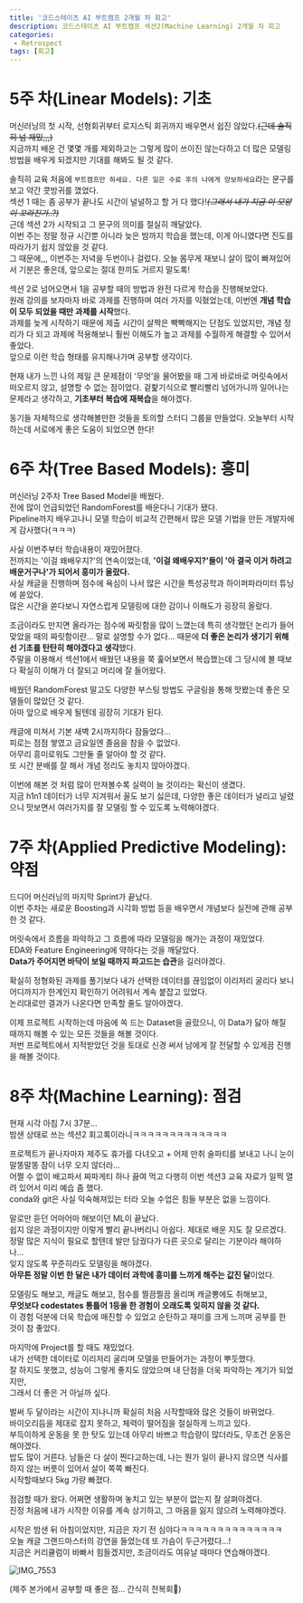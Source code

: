 ```yaml
---
title: '코드스테이츠 AI 부트캠프 2개월 차 회고'
description: 코드스테이츠 AI 부트캠프 섹션2(Machine Learning) 2개월 차 회고
categories:
 - Retrospect
tags: [회고]
---
```


# 5주 차(Linear Models): 기초

머신러닝의 첫 시작, 선형회귀부터 로지스틱 회귀까지 배우면서 쉽진 않았다.~~(근데 솔직히 넘 재밌,,,)~~<br>
지금까지 배운 건 몇몇 개를 제외하고는 그렇게 많이 쓰이진 않는다하고 더 많은 모델링 방법을 배우게 되겠지만 기대를 해봐도 될 것 같다.

솔직히 교육 처음에 `부트캠프만 하세요. 다른 일은 수료 후의 나에게 양보하세요`라는 문구를 보고 약간 콧방귀를 꼈었다.<br>
섹션 1 때는 좀 공부가 끝나도 시간이 널널하고 할 거 다 했다!~~_(그래서 내가 지금 이 모양 이 꼬라진가..?)_~~<br>
근데 섹션 2가 시작되고 그 문구의 의미를 절실히 깨달았다.<br>
이번 주는 정말 정규 시간뿐 아니라 늦은 밤까지 학습을 했는데, 이게 아니였다면 진도를 따라가기 쉽지 않았을 것 같다.<br>
그 때문에,,, 이번주는 저녁을 두번이나 걸렀다. 오늘 몸무게 재보니 살이 많이 빠져있어서 기분은 좋은데, 앞으로는 절대 한끼도 거르지 말도록!

섹션 2로 넘어오면서 1을 공부할 때의 방법과 완전 다르게 학습을 진행해보았다.<br>
원래 강의를 보자마자 바로 과제를 진행하며 여러 가지를 익혔었는데, 이번엔 **개념 학습이 모두 되었을 때만 과제를 시작**했다.<br>
과제를 늦게 시작하기 때문에 제출 시간이 살짝은 빡빡해지는 단점도 있었지만, 개념 정리가 다 되고 과제에 적용해보니 훨씬 이해도가 높고 과제를 수월하게 해결할 수 있어서 좋았다.<br>
앞으로 이런 학습 형태를 유지해나가며 공부할 생각이다.<br>

현재 내가 느낀 나의 제일 큰 문제점이 ‘무엇’을 물어봤을 때 그게 바로바로 머릿속에서 떠오르지 않고, 설명할 수 없는 점이었다.
겉핥기식으로 빨리빨리 넘어가니까 일어나는 문제라고 생각하고, **기초부터 복습에 재복습**을 해야겠다.

동기들 자체적으로 생각해볼만한 것들을 토의할 스터디 그룹을 만들었다. 오늘부터 시작하는데 서로에게 좋은 도움이 되었으면 한다!

# 6주 차(Tree Based Models): 흥미

머신러닝 2주차 Tree Based Model을 배웠다.<br>
전에 많이 언급되었던 RandomForest를 배운다니 기대가 됐다.<br>
Pipeline까지 배우고나니 모델 학습이 비교적 간편해서 많은 모델 기법을 만든 개발자에게 감사했다(ㅋㅋㅋ)

사실 이번주부터 학습내용이 재밌어졌다.<br>
전까지는 '이걸 왜배우지?'의 연속이었는데,
**'이걸 왜배우지?'들이 '아 결국 이거 하려고 배운거구나'가 되어서 흥미가 올랐다.**<br>
사실 캐글을 진행하며 점수에 욕심이 나서 많은 시간을 특성공학과 하이퍼파라미터 튜닝에 쏟았다.<br>
많은 시간을 쏟다보니 자연스럽게 모델링에 대한 감이나 이해도가 굉장히 올랐다.

조금이라도 만지면 올라가는 점수에 짜릿함을 많이 느꼈는데 특히 생각했던 논리가 들어맞았을 때의 짜릿함이란... 말로 설명할 수가 없다...
때문에 **더 좋은 논리가 생기기 위해선 기초를 탄탄히 해야겠다고 생각**했다.<br>
주말을 이용해서 섹션1에서 배웠던 내용을 쭉 훑어보면서 복습했는데 그 당시에 볼 때보다 확실히 이해가 더 잘되고 머리에 잘 들어왔다.

배웠던 RandomForest 말고도 다양한 부스팅 방법도 구글링을 통해 맛봤는데 좋은 모델들이 많았던 것 같다.<br>
아마 앞으로 배우게 될텐데 굉장히 기대가 된다.

캐글에 미쳐서 기본 새벽 2시까지하다 잠들었다...<br>
피로는 점점 쌓였고 금요일엔 졸음을 참을 수 없었다.<br>
아무리 흥미로워도 그만둘 줄 알아야 할 것 같다.<br>
또 시간 분배를 잘 해서 개념 정리도 놓치지 않아야겠다.

이번에 해본 것 처럼 많이 만져볼수록 실력이 늘 것이라는 확신이 생겼다.<br>
지금 h1n1 데이터가 너무 지겨워서 꼴도 보기 싫은데, 다양한 좋은 데이터가 널리고 널렸으니 맛보면서 여러가지를 잘 모델링 할 수 있도록 노력해야겠다.

# 7주 차(Applied Predictive Modeling): 약점

드디어 머신러닝의 마지막 Sprint가 끝났다.<br>
이번 주차는 새로운 Boosting과 시각화 방법 등을 배우면서 개념보다 실전에 관해 공부한 것 같다.

머릿속에서 흐름을 파악하고 그 흐름에 따라 모델링을 해가는 과정이 재밌었다.<br>
EDA와 Feature Engineering에 약하다는 것을 깨달았다.<br>
**Data가 주어지면 바닥이 보일 때까지 파고드는 습관**을 길러야겠다.

확실히 정형화된 과제를 풀기보다 내가 선택한 데이터를 끊임없이 이리저리 굴리다 보니 어디까지가 한계인지 확인하기 어려워서 계속 붙잡고 있었다.<br>
논리대로만 결과가 나온다면 만족할 줄도 알아야겠다.

이제 프로젝트 시작하는데 마음에 쏙 드는 Dataset을 골랐으니, 이 Data가 닳아 해질 때까지 해볼 수 있는 모든 것들을 해볼 것이다.<br>
저번 프로젝트에서 지적받았던 것을 토대로 신경 써서 남에게 잘 전달할 수 있게끔 진행을 해볼 것이다.

# 8주 차(Machine Learning): 점검

현재 시각 아침 7시 37분...<br>
밤샌 상태로 쓰는 섹션2 회고록이라니ㅋㅋㅋㅋㅋㅋㅋㅋㅋㅋㅋㅋㅋ

프로젝트가 끝나자마자 제주도 휴가를 다녀오고 + 어제 만취 술파티를 보내고 나니 눈이 말똥말똥 잠이 너무 오지 않더라...<br>
어쩔 수 없이 배고파서 짜파게티 하나 끓여 먹고 다행히 이번 섹션3 교육 자료가 일찍 열려 있어서 미리 예습 좀 했다.<br>
conda와 git은 사실 익숙해져있는 터라 오늘 수업은 힘들 부분은 없을 느낌이다.

말로만 듣던 어마어마 해보이던 ML이 끝났다.<br>
쉽지 않은 과정이지만 이렇게 빨리 끝나버리니 아쉽다. 제대로 배운 지도 잘 모르겠다.<br>
정말 많은 지식이 필요로 할텐데 발만 담궜다가 다른 곳으로 달리는 기분이라 해야하나...<br>
잊지 않도록 꾸준히라도 모델링을 해야겠다.<br>
**아무튼 정말 이번 한 달은 내가 데이터 과학에 흥미를 느끼게 해주는 값진 달**이었다.

모델링도 해보고, 캐글도 해보고, 점수를 찔끔찔끔 올리며 캐글뽕에도 취해보고,<br>
**무엇보다 codestates 통틀어 1등을 한 경험이 오래도록 잊히지 않을 것 같다.**<br>
이 경험 덕분에 더욱 학습에 매진할 수 있었고 순탄하고 재미를 크게 느끼며 공부를 한 것이 참 좋았다.<br>

마지막에 Project를 할 때도 재밌었다.<br>
내가 선택한 데이터로 이리저리 굴리며 모델을 만들어가는 과정이 뿌듯했다.<br>
잘 하지도 못했고, 성능이 그렇게 좋지도 않았으며 내 단점을 더욱 파악하는 계기가 되었지만,<br>
그래서 더 좋은 거 아닐까 싶다.

벌써 두 달이라는 시간이 지나니까 확실히 처음 시작할때와 많은 것들이 바뀌었다.<br>
바이오리듬을 제대로 잡지 못하고, 체력이 떨어짐을 절실하게 느끼고 있다.<br>
부득이하게 운동을 못 한 탓도 있는데 아무리 바쁘고 학습량이 많더라도, 무조건 운동은 해야겠다.<br>
밥도 많이 거른다. 남들은 다 살이 찐다고하는데, 나는 뭔가 일이 끝나지 않으면 식사를 하지 않는 버릇이 있어서 살이 쪽쪽 빠진다.<br>
시작할때보다 5kg 가량 빠졌다.

점검할 때가 왔다. 어쩌면 생활하며 놓치고 있는 부분이 없는지 잘 살펴야겠다.<br>
진정 처음에 내가 시작한 이유를 계속 상기하고, 그 마음을 잃지 않으려 노력해야겠다.

시작은 밤샌 뒤 아침이었지만, 지금은 자기 전 심야다ㅋㅋㅋㅋㅋㅋㅋㅋㅋㅋㅋㅋㅋㅋ<br>
오늘 캐글 그랜드마스터의 강연을 들었는데 또 가슴이 두근거렸다...!<br>
지금은 커리큘럼이 바빠서 힘들겠지만, 조금이라도 여유날 때마다 연습해야겠다.

![IMG_7553](https://user-images.githubusercontent.com/79494088/132704359-aa7b83b8-ec68-47d9-9297-701d5f30ff7e.JPG)

(제주 본가에서 공부할 때 좋은 점... 간식히 전복회🥰)
